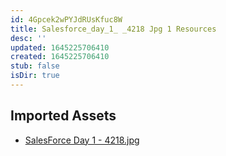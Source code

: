 ```yaml
---
id: 4Gpcek2wPYJdRUsKfuc8W
title: Salesforce_day_1_ _4218 Jpg 1 Resources
desc: ''
updated: 1645225706410
created: 1645225706410
stub: false
isDir: true
---
```

## Imported Assets
- [SalesForce Day 1 - 4218.jpg](/assets/salesforce-day-1---4218.jpg)
